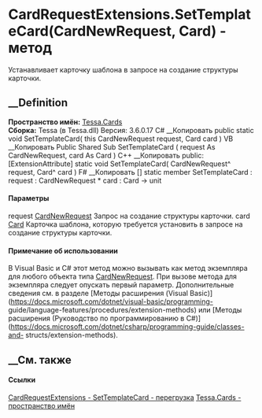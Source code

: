 # CardRequestExtensions.SetTemplateCard(CardNewRequest, Card) - метод
Устанавливает карточку шаблона в запросе на создание структуры карточки.
## __Definition
 **Пространство имён:** [Tessa.Cards](N_Tessa_Cards.htm)  
 **Сборка:** Tessa (в Tessa.dll) Версия: 3.6.0.17
C# __Копировать
     public static void SetTemplateCard(
    	this CardNewRequest request,
    	Card card
    )
VB __Копировать
    <ExtensionAttribute>
    Public Shared Sub SetTemplateCard ( 
    	request As CardNewRequest,
    	card As Card
    )
C++ __Копировать
     public:
    [ExtensionAttribute]
    static void SetTemplateCard(
    	CardNewRequest^ request, 
    	Card^ card
    )
F# __Копировать
     [<ExtensionAttribute>]
    static member SetTemplateCard : 
            request : CardNewRequest * 
            card : Card -> unit 
#### Параметры
request [CardNewRequest](T_Tessa_Cards_CardNewRequest.htm)
    Запрос на создание структуры карточки.
card [Card](T_Tessa_Cards_Card.htm)
    Карточка шаблона, которую требуется установить в запросе на создание структуры карточки.
#### Примечание об использовании
В Visual Basic и C# этот метод можно вызывать как метод экземпляра для любого
объекта типа [CardNewRequest](T_Tessa_Cards_CardNewRequest.htm). При вызове
метода для экземпляра следует опускать первый параметр. Дополнительные
сведения см. в разделе [Методы расширения (Visual
Basic)](https://docs.microsoft.com/dotnet/visual-basic/programming-
guide/language-features/procedures/extension-methods) или [Методы расширения
(Руководство по программированию в
C#)](https://docs.microsoft.com/dotnet/csharp/programming-guide/classes-and-
structs/extension-methods).
##  __См. также
#### Ссылки
[CardRequestExtensions - ](T_Tessa_Cards_CardRequestExtensions.htm)
[SetTemplateCard -
перегрузка](Overload_Tessa_Cards_CardRequestExtensions_SetTemplateCard.htm)
[Tessa.Cards - пространство имён](N_Tessa_Cards.htm)

